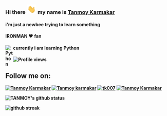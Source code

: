 ### Hi there <img src='https://github.com/tk007-git/tk007-git/blob/main/hi.gif' height='30px'> my name is [Tanmoy Karmakar](https://tk007-git.github.io/)
####  i'm just a newbee trying to learn something
####  IRONMAN :heart: fan
####  <b>currently i am learning Python<b/><img align="left" alt="Python" width="24px" src="https://cdn.jsdelivr.net/npm/simple-icons@3.2.0/icons/python.svg" />
#### 

![Profile views](https://gpvc.arturio.dev/tk007-git)  
  
  ## Follow me on:
[![Tanmoy Karmakar](https://img.icons8.com/fluent/48/000000/twitter.png)][twitter]
[![Tanmoy karmakar](https://img.icons8.com/fluent/48/000000/instagram-new.png)][instagram]
[![tk007](https://img.icons8.com/fluent/48/000000/telegram-app.png)][telegram]
[![Tanmoy Karmakar](https://img.icons8.com/fluent/48/000000/facebook-new.png)][facebook]


[twitter]: https://twitter.com/tanmoy__k
[instagram]: https://instagram.com/tanmoy.jpg
[telegram]: https://t.me/tk007
[facebook]: https://facebook.com/T0NY007

 
  
![TANMOY's github status](https://github-readme-stats.vercel.app/api?username=TK007-GIT&show_icons=true&count_private=true&hide_border=false&theme=radical&line_height=27&include_all_commits=true)  

  

![github streak](https://github-readme-streak-stats.herokuapp.com/?user=tk007-git&show_icons=true&locale=en&layout=compact&theme=radical&line_height=0) 
